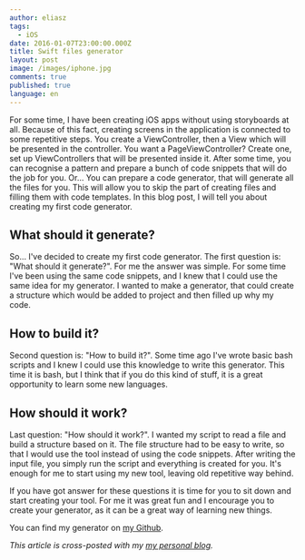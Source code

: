 ```yaml
---
author: eliasz
tags:
  - iOS
date: 2016-01-07T23:00:00.000Z
title: Swift files generator
layout: post
image: /images/iphone.jpg
comments: true
published: true
language: en
---
```

For some time, I have been creating iOS apps without using storyboards at all. Because of this fact, creating screens in the application is connected to some repetitive steps. You create a ViewController, then a View which will be presented in the controller. You want a PageViewController? Create one, set up ViewControllers that will be presented inside it. After some time, you can recognise a pattern and prepare a bunch of code snippets that will do the job for you. Or... You can prepare a code generator, that will generate all the files for you. This will allow you to skip the part of creating files and filling them with code templates. In this blog post, I will tell you about creating my first code generator.

## What should it generate?

So... I've decided to create my first code generator. The first question is: "What should it generate?". For me the answer was simple. For some time I've been using the same code snippets, and I knew that I could use the same idea for my generator. I wanted to make a generator, that could create a structure which would be added to project and then filled up why my code. 

## How to build it?

Second question is: "How to build it?". Some time ago I've wrote basic bash scripts and I knew I could use this knowledge to write this generator. This time it is bash, but I think that if you do this kind of stuff, it is a great opportunity to learn some new languages.

## How should it work?

Last question: "How should it work?". I wanted my script to read a file and build a structure based on it. The file structure had to be easy to write, so that I would use the tool instead of using the code snippets. After writing the input file, you simply run the script and everything is created for you. It's enough for me to start using my new tool, leaving old repetitive way behind.

If you have got answer for these questions it is time for you to sit down and start creating your tool. For me it was great fun and I encourage you to create your generator, as it can be a great way of learning new things.

You can find my generator on [my Github](https://github.com/Eluss/SwiftFilesGenerator).

*This article is cross-posted with my [my personal blog](http://eluss.github.io/).*
